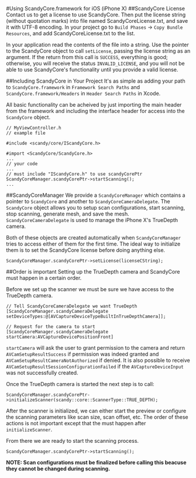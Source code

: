 #Using ScandyCore.framework for iOS (iPhone X)
##ScandyCore License
Contact us to get a license to use ScandyCore. Then put the license string (without quotation marks) into file named ScandyCoreLicense.txt, and save it with UTF-8 encoding. In your project go to `Build Phases` -> `Copy Bundle Resources`, and add ScandyCoreLicense.txt to the list. 

In your application read the contents of the file into a string. Use the pointer to the ScandyCore object to call `setLicense`, passing the license string as an argument. If the return from this call is `SUCCESS`, everything is good; otherwise, you will receive the status `INVALID_LICENSE`, and you will not be able to use ScandyCore's functionality until you provide a valid license.

##Including ScandyCore in Your Project
It's as simple as adding your path to `ScandyCore.framework` in `Framework Search Paths` and `ScandyCore.framework/Headers` in `Header Search Paths` in Xcode. 

All basic functionality can be acheived by just importing the main header from the framework and including the interface header for access into the `ScandyCore` object.

```
// MyViewController.h
// example file

#include <scandy/core/IScandyCore.h>

#import <ScandyCore/ScandyCore.h>
...
// your code
...
// must include "IScandyCore.h" to use scandyCorePtr
ScandyCoreManager.scandyCorePtr->startScanning();
...
```

##ScandyCoreManager
We provide a `ScandyCoreManager` which contains a pointer to `ScandyCore` and another to `ScandyCoreCameraDelegate`. The `ScandyCore` object allows you to setup scan configurations, start scanning, stop scanning, generate mesh, and save the mesh. `ScandyCoreCameraDelegate` is used to manage the iPhone X's TrueDepth camera. 

Both of these objects are created automatically when `ScandyCoreManager` tries to access either of them for the first time. The ideal way to initialize them is to set the ScandyCore license before doing anything else.

```
ScandyCoreManager.scandyCorePtr->setLicense(licenseCString);
```

##Order is important
Setting up the TrueDepth camera and ScandyCore must happen in a certain order. 

Before we set up the scanner we must be sure we have access to the TrueDepth camera.

```
// Tell ScandyCoreCameraDelegate we want TrueDepth
[ScandyCoreManager.scandyCameraDelegate setDeviceTypes:@[AVCaptureDeviceTypeBuiltInTrueDepthCamera]];

// Request for the camera to start
[ScandyCoreManager.scandyCameraDelegate startCamera:AVCaptureDevicePositionFront]
```

`startCamera` will ask the user to grant permission to the camera and return `AVCamSetupResultSuccess` if permission was indeed granted and `AVCamSetupResultCameraNotAuthorized` if denied. It is also possible to receive `AVCamSetupResultSessionConfigurationFailed` if the `AVCaptureDeviceInput` was not successfully created.

Once the TrueDepth camera is started the next step is to call:

```
ScandyCoreManager.scandyCorePtr->initializeScanner(scandy::core::ScannerType::TRUE_DEPTH);
```

After the scanner is initialized, we can either start the preview or configure the scanning parameters like scan size, scan offset, etc. The order of these actions is not important except that the must happen after `initializeScanner`.

From there we are ready to start the scanning process.

```
ScandyCoreManager.scandyCorePtr->startScanning();
```

**NOTE: Scan configurations must be finalized before calling this beacuse they cannot be changed during scanning.**  

## 

